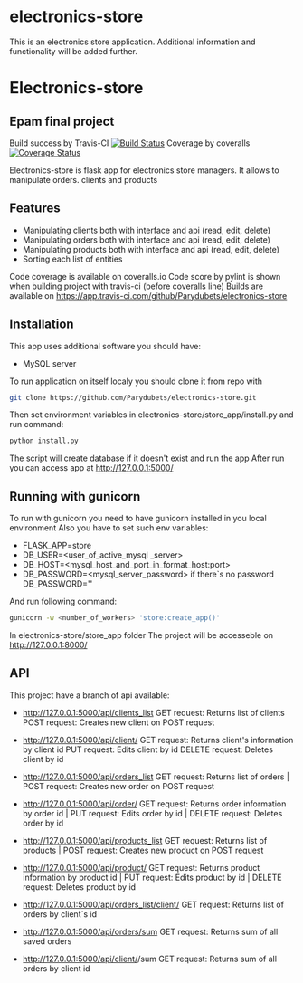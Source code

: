 # electronics-store

This is an electronics store application. 
Additional information and functionality will be added further.

# Electronics-store
## Epam final project


Build success by Travis-CI
[![Build Status](https://app.travis-ci.com/Parydubets/electronics-store.svg?branch=main)](https://app.travis-ci.com/Parydubets/electronics-store)
Coverage by coveralls
[![Coverage Status](https://coveralls.io/repos/github/Parydubets/electronics-store/badge.svg?branch=main)](https://coveralls.io/github/Parydubets/electronics-store?branch=main)

Electronics-store is flask app for electronics store managers. It allows to manipulate orders. clients and products 

## Features

- Manipulating clients both with interface and api (read, edit, delete)
- Manipulating orders both with interface and api (read, edit, delete)
- Manipulating products both with interface and api (read, edit, delete)
- Sorting each list of entities

Code coverage is available on coveralls.io
Code score by pylint is shown when building project with travis-ci (before coveralls line)
Builds are available on https://app.travis-ci.com/github/Parydubets/electronics-store

## Installation

This app uses additional software you should have:
- MySQL server


To run application on itself localy  you should clone it from repo with 

```sh
git clone https://github.com/Parydubets/electronics-store.git
```
Then set environment variables in electronics-store/store_app/install.py and run command:
```sh
python install.py
```
The script will create database if it doesn't exist and run the app
After run you can  access app at http://127.0.0.1:5000/


## Running with gunicorn
To run with gunicorn you need to have gunicorn installed in you local environment
Also you have to set such env variables:
 - FLASK_APP=store  
 - DB_USER=<user_of_active_mysql _server>
 - DB_HOST=<mysql_host_and_port_in_format_host:port>
 - DB_PASSWORD=<mysql_server_password> if there`s no password DB_PASSWORD=''

And run  following command: 
```sh
gunicorn -w <number_of_workers> 'store:create_app()'
```
In electronics-store/store_app folder
The project will be accesseble on http://127.0.0.1:8000/

## API

This project have a branch of api available:
- http://127.0.0.1:5000/api/clients_list
 GET request: Returns list of clients
 POST request: Creates new client on POST request
- http://127.0.0.1:5000/api/client/<id>
 GET request: Returns client's information by client id
 PUT request: Edits client by id
 DELETE request: Deletes client by id


- http://127.0.0.1:5000/api/orders_list
 GET request: Returns list of orders | 
 POST request: Creates new order on POST request
- http://127.0.0.1:5000/api/order/<id>
GET request: Returns order information by order id | 
PUT request: Edits order by id | 
DELETE request: Deletes order by id


- http://127.0.0.1:5000/api/products_list
 GET request: Returns list of products | 
 POST request: Creates new product on POST request
- http://127.0.0.1:5000/api/product/<id>
 GET request: Returns product information by product id | 
 PUT request: Edits product by id | 
 DELETE request: Deletes product by id


- http://127.0.0.1:5000/api/orders_list/client/<id>
 GET request: Returns list of orders by client`s id
- http://127.0.0.1:5000/api/orders/sum
 GET request: Returns sum of all saved orders
- http://127.0.0.1:5000/api/client/<id>/sum
 GET request: Returns sum of all orders by client id

